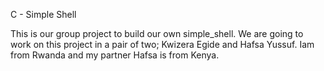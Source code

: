 C - Simple Shell

This is our group project to build our own simple_shell.
We are going to work on this project in a pair of two; Kwizera Egide and Hafsa Yussuf.
Iam from Rwanda and my partner Hafsa is from Kenya.


